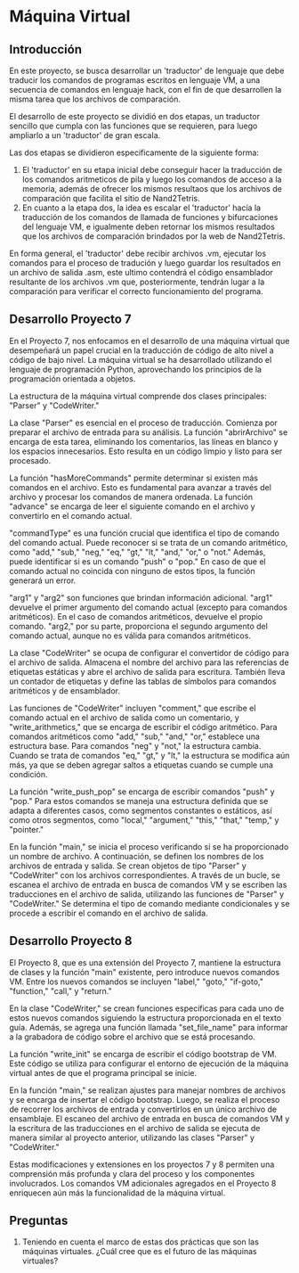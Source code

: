 # Máquina Virtual 
## Introducción
En este proyecto, se busca desarrollar un 'traductor' de lenguaje que debe traducir los comandos de programas escritos en lenguaje VM, a una secuencia de comandos en lenguaje hack, con el fin de que desarrollen la misma tarea que los archivos de comparación.  

El desarrollo de este proyecto se dividió en dos etapas, un traductor sencillo que cumpla con las funciones que se requieren, para luego ampliarlo a un 'traductor' de gran escala.

Las dos etapas se dividieron especificamente de la siguiente forma:
1. El 'traductor' en su etapa inicial debe conseguir hacer la traducción de los comandos aritmeticos de pila y luego los comandos de acceso a la memoria, además de ofrecer los mismos resultaos que los archivos de comparación que facilita el sitio de Nand2Tetris. 
2. En cuanto a la etapa dos, la idea es escalar el 'traductor' hacía la traducción de los comandos de llamada de funciones y bifurcaciones del lenguaje VM, e igualmente deben retornar los mismos resultados que los archivos de comparación brindados por la web de Nand2Tetris.

En forma general, el 'traductor' debe recibir archivos .vm, ejecutar los comandos para el proceso de tradución y luego guardar los resultados en un archivo de salida .asm, este ultimo contendrá el código ensamblador resultante de los archivos .vm que, posteriormente, tendrán lugar a la comparación para verificar el correcto funcionamiento del programa.   

## Desarrollo Proyecto 7

En el Proyecto 7, nos enfocamos en el desarrollo de una máquina virtual que desempeñará un papel crucial en la traducción de código de alto nivel a código de bajo nivel. La máquina virtual se ha desarrollado utilizando el lenguaje de programación Python, aprovechando los principios de la programación orientada a objetos.

La estructura de la máquina virtual comprende dos clases principales: "Parser" y "CodeWriter."

La clase "Parser" es esencial en el proceso de traducción. Comienza por preparar el archivo de entrada para su análisis. La función "abrirArchivo" se encarga de esta tarea, eliminando los comentarios, las líneas en blanco y los espacios innecesarios. Esto resulta en un código limpio y listo para ser procesado.

La función "hasMoreCommands" permite determinar si existen más comandos en el archivo. Esto es fundamental para avanzar a través del archivo y procesar los comandos de manera ordenada. La función "advance" se encarga de leer el siguiente comando en el archivo y convertirlo en el comando actual.

"commandType" es una función crucial que identifica el tipo de comando del comando actual. Puede reconocer si se trata de un comando aritmético, como "add," "sub," "neg," "eq," "gt," "lt," "and," "or," o "not." Además, puede identificar si es un comando "push" o "pop." En caso de que el comando actual no coincida con ninguno de estos tipos, la función generará un error.

"arg1" y "arg2" son funciones que brindan información adicional. "arg1" devuelve el primer argumento del comando actual (excepto para comandos aritméticos). En el caso de comandos aritméticos, devuelve el propio comando. "arg2," por su parte, proporciona el segundo argumento del comando actual, aunque no es válida para comandos aritméticos.

La clase "CodeWriter" se ocupa de configurar el convertidor de código para el archivo de salida. Almacena el nombre del archivo para las referencias de etiquetas estáticas y abre el archivo de salida para escritura. También lleva un contador de etiquetas y define las tablas de símbolos para comandos aritméticos y de ensamblador.

Las funciones de "CodeWriter" incluyen "comment," que escribe el comando actual en el archivo de salida como un comentario, y "write_arithmetics," que se encarga de escribir el código aritmético. Para comandos aritméticos como "add," "sub," "and," "or," establece una estructura base. Para comandos "neg" y "not," la estructura cambia. Cuando se trata de comandos "eq," "gt," y "lt," la estructura se modifica aún más, ya que se deben agregar saltos a etiquetas cuando se cumple una condición.

La función "write_push_pop" se encarga de escribir comandos "push" y "pop." Para estos comandos se maneja una estructura definida que se adapta a diferentes casos, como segmentos constantes o estáticos, así como otros segmentos, como "local," "argument," "this," "that," "temp," y "pointer."

En la función "main," se inicia el proceso verificando si se ha proporcionado un nombre de archivo. A continuación, se definen los nombres de los archivos de entrada y salida. Se crean objetos de tipo "Parser" y "CodeWriter" con los archivos correspondientes. A través de un bucle, se escanea el archivo de entrada en busca de comandos VM y se escriben las traducciones en el archivo de salida, utilizando las funciones de "Parser" y "CodeWriter." Se determina el tipo de comando mediante condicionales y se procede a escribir el comando en el archivo de salida.

## Desarrollo Proyecto 8

El Proyecto 8, que es una extensión del Proyecto 7, mantiene la estructura de clases y la función "main" existente, pero introduce nuevos comandos VM. Entre los nuevos comandos se incluyen "label," "goto," "if-goto," "function," "call," y "return."

En la clase "CodeWriter," se crean funciones específicas para cada uno de estos nuevos comandos siguiendo la estructura proporcionada en el texto guía. Además, se agrega una función llamada "set_file_name" para informar a la grabadora de código sobre el archivo que se está procesando.

La función "write_init" se encarga de escribir el código bootstrap de VM. Este código se utiliza para configurar el entorno de ejecución de la máquina virtual antes de que el programa principal se inicie.

En la función "main," se realizan ajustes para manejar nombres de archivos y se encarga de insertar el código bootstrap. Luego, se realiza el proceso de recorrer los archivos de entrada y convertirlos en un único archivo de ensamblaje. El escaneo del archivo de entrada en busca de comandos VM y la escritura de las traducciones en el archivo de salida se ejecuta de manera similar al proyecto anterior, utilizando las clases "Parser" y "CodeWriter."

Estas modificaciones y extensiones en los proyectos 7 y 8 permiten una comprensión más profunda y clara del proceso y los componentes involucrados. Los comandos VM adicionales agregados en el Proyecto 8 enriquecen aún más la funcionalidad de la máquina virtual. 

## Preguntas
1. Teniendo en cuenta el marco de estas dos prácticas que son las máquinas virtuales. ¿Cuál cree que es el futuro de las máquinas virtuales?

